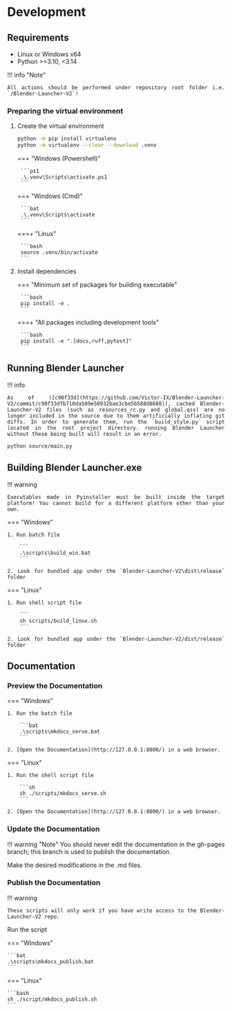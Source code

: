 <style>body {text-align: justify}</style>

# Development

## Requirements

- Linux or Windows x64
- Python >=3.10, <3.14


!!! info "Note"

    All actions should be performed under repository root folder i.e. `/Blender-Launcher-V2`!

### Preparing the virtual environment

1. Create the virtual environment

    ```bash
    python -m pip install virtualenv
    python -m virtualenv --clear --download .venv
    ```

    === "Windows (Powershell)"

        ```ps1
        .\.venv\Scripts\activate.ps1
        ```

    === "Windows (Cmd)"

        ```bat
        .\.venv\Scripts\activate
        ```

    ===+ "Linux"

        ```bash
        source .venv/bin/activate
        ```

2. Install dependencies

    === "Minimum set of packages for building executable"

        ```bash
        pip install -e .
        ```

    ===+ "All packages including development tools"

        ```bash
        pip install -e ".[docs,ruff,pytest]"
        ```

## Running Blender Launcher

!!! info

    As of ([c90f33d](https://github.com/Victor-IX/Blender-Launcher-V2/commit/c90f33dfb710da509e50932bae3cbe5b588d8688)), cached Blender-Launcher-V2 files (such as resources_rc.py and global.qss) are no longer included in the source due to them artificially inflating git diffs. In order to generate them, run the `build_style.py` script located in the root project directory. running Blender Launcher without these being built will result in an error.

```bash
python source/main.py
```

## Building Blender Launcher.exe

!!! warning

    Executables made in Pyinstaller must be built inside the target platform! You cannot build for a different platform other than your own.

=== "Windows"

    1. Run batch file

        ```
        .\scripts\build_win.bat
        ```

    2. Look for bundled app under the `Blender-Launcher-V2\dist\release` folder

=== "Linux"

    1. Run shell script file

        ```
        sh scripts/build_linux.sh
        ```

    2. Look for bundled app under the `Blender-Launcher-V2/dist/release` folder

## Documentation

### Preview the Documentation

=== "Windows"

    1. Run the batch file

        ```bat
        .\scripts\mkdocs_serve.bat
        ```

    2. [Open the Documentation](http://127.0.0.1:8000/) in a web browser.

=== "Linux"

    1. Run the shell script file

        ```sh
        sh ./scripts/mkdocs_serve.sh
        ```

    2. [Open the Documentation](http://127.0.0.1:8000/) in a web browser.

### Update the Documentation

!!! warning "Note"
    You should never edit the documentation in the gh-pages branch; this branch is used to publish the documentation.

Make the desired modifications in the .md files.

### Publish the Documentation

!!! warning

    These scripts will only work if you have write access to the Blender-Launcher-V2 repo.

Run the script

=== "Windows"

    ```bat 
    .\scripts\mkdocs_publish.bat
    ```

=== "Linux"

    ```bash
    sh ./script/mkdocs_publish.sh
    ```
